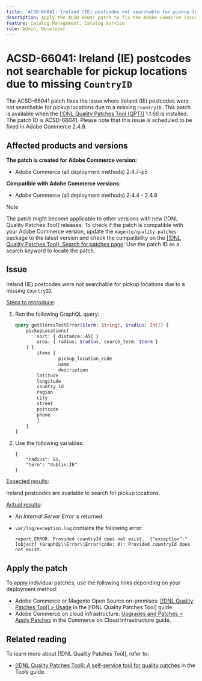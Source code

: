 ```yaml
---
title: 'ACSD-66041: Ireland (IE) postcodes not searchable for pickup locations due to missing CountryID'
description: Apply the ACSD-66041 patch to fix the Adobe Commerce issue where of missing CountryID issue for Ireland (IE), which was causing errors.
feature: Catalog Management, Catalog Service
role: Admin, Developer
---
```


# ACSD-66041: Ireland (IE) postcodes not searchable for pickup locations due to missing `CountryID`

The ACSD-66041 patch fixes the issue where Ireland (IE) postcodes were not searchable for pickup locations due to a missing `CountryID`. This patch is available when the [[!DNL Quality Patches Tool (QPT)]](/help/tools/quality-patches-tool/quality-patches-tool-to-self-serve-quality-patches.md) 1.1.66 is installed. The patch ID is ACSD-66041. Please note that this issue is scheduled to be fixed in Adobe Commerce 2.4.9.

## Affected products and versions

**The patch is created for Adobe Commerce version:**

* Adobe Commerce (all deployment methods) 2.4.7-p5

**Compatible with Adobe Commerce versions:**

* Adobe Commerce (all deployment methods) 2.4.4 - 2.4.8

>[!NOTE]
>
>The patch might become applicable to other versions with new [!DNL Quality Patches Tool] releases. To check if the patch is compatible with your Adobe Commerce version, update the `magento/quality-patches` package to the latest version and check the compatibility on the [[!DNL Quality Patches Tool]: Search for patches page](https://experienceleague.adobe.com/tools/commerce-quality-patches/index.html). Use the patch ID as a search keyword to locate the patch.

## Issue

Ireland (IE) postcodes were not searchable for pickup locations due to a missing `CountryID`.

<u>Steps to reproduce</u>:

1. Run the following GraphQL query:

    ```graphql
    query getStoresTestError($term: String!, $radius: Int!) {
        pickupLocations(
            sort: { distance: ASC }
            area: { radius: $radius, search_term: $term }
        ) {
            items {
                    pickup_location_code
                    name
                    description
		    latitude
		    longitude
		    country_id
		    region
		    city
		    street
		    postcode
		    phone
            }
        }
    }
    ```

1. Use the following variables:

    ```
    {
        "radius": 81,
        "term": "dublin:IE"
    }
    ```

<u>Expected results</u>:

Ireland postcodes are available to search for pickup locations.

<u>Actual results</u>:

* An *Internal Server Error* is returned.
* `var/log/exception.log` contains the following error:

    ```
    report.ERROR: Provided countryId does not exist.  {"exception":"[object] (GraphQL\\Error\\Error(code: 0): Provided countryId does not exist.
    ```

## Apply the patch

To apply individual patches, use the following links depending on your deployment method:

* Adobe Commerce or Magento Open Source on-premises: [[!DNL Quality Patches Tool] > Usage](/help/tools/quality-patches-tool/usage.md) in the [!DNL Quality Patches Tool] guide.
* Adobe Commerce on cloud infrastructure: [Upgrades and Patches > Apply Patches](https://experienceleague.adobe.com/docs/commerce-cloud-service/user-guide/develop/upgrade/apply-patches.html) in the Commerce on Cloud Infrastructure guide.

## Related reading

To learn more about [!DNL Quality Patches Tool], refer to:

* [[!DNL Quality Patches Tool]: A self-service tool for quality patches](/help/tools/quality-patches-tool/quality-patches-tool-to-self-serve-quality-patches.md) in the Tools guide.

